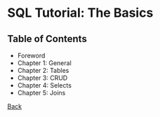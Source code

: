 # SQL Tutorial: The Basics

## Table of Contents

* Foreword
* Chapter 1: General
* Chapter 2: Tables
* Chapter 3: CRUD
* Chapter 4: Selects
* Chapter 5: Joins


[Back](../)